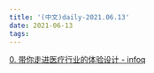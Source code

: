 ```yaml
---
title: '(中文)daily-2021.06.13'
date: 2021-06-13
tags:
---
```


[0. 带你走进医疗行业的体验设计 - infoq](https://www.infoq.cn/article/ubkyNzUq5qw4RtWuyQ6A)